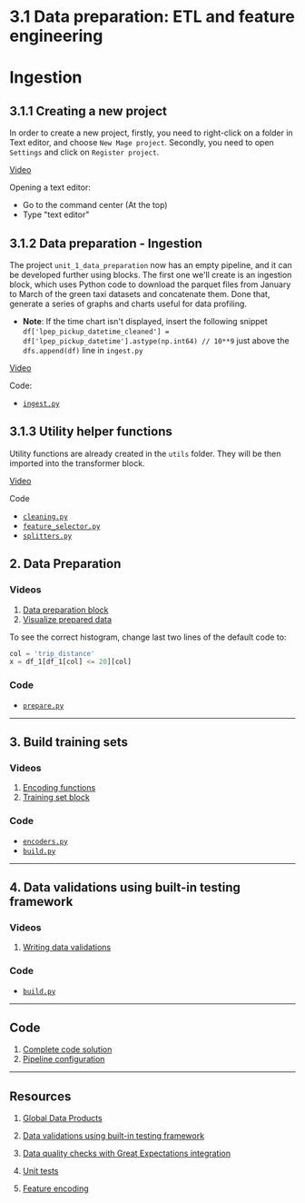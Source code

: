 # 3.1 Data preparation: ETL and feature engineering

# Ingestion

## 3.1.1 Creating a new project

In order to create a new project, firstly, you need to right-click on a folder in Text editor, and choose `New Mage project`. Secondly, you need to open `Settings` and click on `Register project`.

[Video](https://youtu.be/7hKrQmoARD8)

Opening a text editor:

* Go to the command center (At the top)
* Type "text editor"

## 3.1.2 Data preparation - Ingestion

The project `unit_1_data_preparation` now has an empty pipeline, and it can be developed further using blocks. The first one we'll create is an ingestion block, which uses Python code to download the parquet files from January to March of the green taxi datasets and concatenate them. Done that, generate a series of graphs and charts useful for data profiling.

* **Note**: If the time chart isn't displayed, insert the following snippet `df['lpep_pickup_datetime_cleaned'] = df['lpep_pickup_datetime'].astype(np.int64) // 10**9` just above the `dfs.append(df)` line in `ingest.py`

[Video](https://youtu.be/1lSOdTpoRug)

Code: 
- [`ingest.py`](https://github.com/mage-ai/mlops/blob/master/mlops/unit_3_observability/data_loaders/ingest.py)


## 3.1.3 Utility helper functions

Utility functions are already created in the `utils` folder. They will be then imported into the transformer block.

[Video](https://youtu.be/FBh3P19lXj4)


Code

- [`cleaning.py`](https://github.com/mage-ai/mlops/blob/master/mlops/utils/data_preparation/cleaning.py)
- [`feature_selector.py`](https://github.com/mage-ai/mlops/blob/master/mlops/utils/data_preparation/feature_selector.py)
- [`splitters.py`](https://github.com/mage-ai/mlops/blob/master/mlops/utils/data_preparation/splitters.py)




## 2. Data Preparation

### Videos

1. [Data preparation block](https://youtu.be/TcTMVn3BxeY)
1. [Visualize prepared data](https://youtu.be/j0Hfaoc5wRY)


To see the correct histogram, change last two lines of the default code to:
```python
col = 'trip_distance'
x = df_1[df_1[col] <= 20][col]
```


### Code

-   [`prepare.py`](https://github.com/mage-ai/mlops/blob/master/mlops/unit_3_observability/transformers/prepare.py)

---

## 3. Build training sets

### Videos

1. [Encoding functions](https://youtu.be/z8erMV-6joY)
1. [Training set block](https://youtu.be/qSzcfSHjJoY)

### Code

-   [`encoders.py`](https://github.com/mage-ai/mlops/blob/master/mlops/utils/data_preparation/encoders.py)
-   [`build.py`](https://github.com/mage-ai/mlops/blob/master/mlops/unit_3_observability/data_exporters/build.py)

---

## 4. Data validations using built-in testing framework

### Videos

1. [Writing data validations](https://youtu.be/tYPAl4Q8kpw)

### Code

-   [`build.py`](https://github.com/mage-ai/mlops/blob/master/mlops/unit_3_observability/data_exporters/build.py)

---

## Code

1. [Complete code solution](https://github.com/mage-ai/mlops)
1. [Pipeline configuration](https://github.com/mage-ai/mlops/blob/master/mlops/unit_3_observability/pipelines/data_preparation/metadata.yaml)

---

## Resources

1. [Global Data Products](https://docs.mage.ai/orchestration/global-data-products/overview)

1. [Data validations using built-in testing framework](https://docs.mage.ai/development/data-validation)

1. [Data quality checks with Great Expectations integration](https://docs.mage.ai/development/testing/great-expectations)

1. [Unit tests](https://docs.mage.ai/development/testing/unit-tests)

1. [Feature encoding](https://www.mage.ai/blog/qualitative-data)
